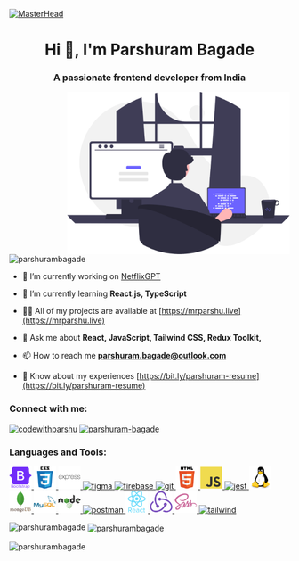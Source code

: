 [![MasterHead](https://github.com/parshurambagade/parshurambagade/blob/master/Colorful%20Shapes%20Header%20Banner.gif)](https://mrparshu.live/)

<h1 align="center">Hi 👋, I'm Parshuram Bagade</h1>
<h3 align="center">A passionate frontend developer from India</h3>
<img align="right" src="https://raw.githubusercontent.com/parshurambagade/parshurambagade/2f426722e7403acaf834a798cf74e986920ade55/undraw_programming_re_kg9v.svg" alt="animated developer"  width="400" />
<p align="left"> <img src="https://komarev.com/ghpvc/?username=parshurambagade&label=Profile%20views&color=0e75b6&style=flat" alt="parshurambagade" /> </p>


- 🔭 I’m currently working on [NetflixGPT](https://github.com/parshurambagade/netflix-gpt)

- 🌱 I’m currently learning **React.js, TypeScript**

- 👨‍💻 All of my projects are available at [https://mrparshu.live](https://mrparshu.live)

- 💬 Ask me about **React, JavaScript, Tailwind CSS, Redux Toolkit,**

- 📫 How to reach me **parshuram.bagade@outlook.com**

- 📄 Know about my experiences [https://bit.ly/parshuram-resume](https://bit.ly/parshuram-resume)

<h3 align="left">Connect with me:</h3>
<p align="left">
<a href="https://twitter.com/codewithparshu" target="blank"><img align="center" src="https://raw.githubusercontent.com/rahuldkjain/github-profile-readme-generator/master/src/images/icons/Social/twitter.svg" alt="codewithparshu" height="30" width="40" /></a>
<a href="https://linkedin.com/in/parshuram-bagade" target="blank"><img align="center" src="https://raw.githubusercontent.com/rahuldkjain/github-profile-readme-generator/master/src/images/icons/Social/linked-in-alt.svg" alt="parshuram-bagade" height="30" width="40" /></a>
</p>

<h3 align="left">Languages and Tools:</h3>
<p align="left"> <a href="https://getbootstrap.com" target="_blank" rel="noreferrer"> <img src="https://raw.githubusercontent.com/devicons/devicon/master/icons/bootstrap/bootstrap-plain-wordmark.svg" alt="bootstrap" width="40" height="40"/> </a> <a href="https://www.w3schools.com/css/" target="_blank" rel="noreferrer"> <img src="https://raw.githubusercontent.com/devicons/devicon/master/icons/css3/css3-original-wordmark.svg" alt="css3" width="40" height="40"/> </a> <a href="https://expressjs.com" target="_blank" rel="noreferrer"> <img src="https://raw.githubusercontent.com/devicons/devicon/master/icons/express/express-original-wordmark.svg" alt="express" width="40" height="40"/> </a> <a href="https://www.figma.com/" target="_blank" rel="noreferrer"> <img src="https://www.vectorlogo.zone/logos/figma/figma-icon.svg" alt="figma" width="40" height="40"/> </a> <a href="https://firebase.google.com/" target="_blank" rel="noreferrer"> <img src="https://www.vectorlogo.zone/logos/firebase/firebase-icon.svg" alt="firebase" width="40" height="40"/> </a> <a href="https://git-scm.com/" target="_blank" rel="noreferrer"> <img src="https://www.vectorlogo.zone/logos/git-scm/git-scm-icon.svg" alt="git" width="40" height="40"/> </a> <a href="https://www.w3.org/html/" target="_blank" rel="noreferrer"> <img src="https://raw.githubusercontent.com/devicons/devicon/master/icons/html5/html5-original-wordmark.svg" alt="html5" width="40" height="40"/> </a> <a href="https://developer.mozilla.org/en-US/docs/Web/JavaScript" target="_blank" rel="noreferrer"> <img src="https://raw.githubusercontent.com/devicons/devicon/master/icons/javascript/javascript-original.svg" alt="javascript" width="40" height="40"/> </a> <a href="https://jestjs.io" target="_blank" rel="noreferrer"> <img src="https://www.vectorlogo.zone/logos/jestjsio/jestjsio-icon.svg" alt="jest" width="40" height="40"/> </a> <a href="https://www.linux.org/" target="_blank" rel="noreferrer"> <img src="https://raw.githubusercontent.com/devicons/devicon/master/icons/linux/linux-original.svg" alt="linux" width="40" height="40"/> </a> <a href="https://www.mongodb.com/" target="_blank" rel="noreferrer"> <img src="https://raw.githubusercontent.com/devicons/devicon/master/icons/mongodb/mongodb-original-wordmark.svg" alt="mongodb" width="40" height="40"/> </a> <a href="https://www.mysql.com/" target="_blank" rel="noreferrer"> <img src="https://raw.githubusercontent.com/devicons/devicon/master/icons/mysql/mysql-original-wordmark.svg" alt="mysql" width="40" height="40"/> </a> <a href="https://nodejs.org" target="_blank" rel="noreferrer"> <img src="https://raw.githubusercontent.com/devicons/devicon/master/icons/nodejs/nodejs-original-wordmark.svg" alt="nodejs" width="40" height="40"/> </a> <a href="https://postman.com" target="_blank" rel="noreferrer"> <img src="https://www.vectorlogo.zone/logos/getpostman/getpostman-icon.svg" alt="postman" width="40" height="40"/> </a> <a href="https://reactjs.org/" target="_blank" rel="noreferrer"> <img src="https://raw.githubusercontent.com/devicons/devicon/master/icons/react/react-original-wordmark.svg" alt="react" width="40" height="40"/> </a> <a href="https://redux.js.org" target="_blank" rel="noreferrer"> <img src="https://raw.githubusercontent.com/devicons/devicon/master/icons/redux/redux-original.svg" alt="redux" width="40" height="40"/> </a> <a href="https://sass-lang.com" target="_blank" rel="noreferrer"> <img src="https://raw.githubusercontent.com/devicons/devicon/master/icons/sass/sass-original.svg" alt="sass" width="40" height="40"/> </a> <a href="https://tailwindcss.com/" target="_blank" rel="noreferrer"> <img src="https://www.vectorlogo.zone/logos/tailwindcss/tailwindcss-icon.svg" alt="tailwind" width="40" height="40"/> </a> </p>

<p><img align="left" src="https://github-readme-stats.vercel.app/api/top-langs?username=parshurambagade&show_icons=true&locale=en&layout=compact" alt="parshurambagade" /></p>

<p>&nbsp;<img align="center" src="https://github-readme-stats.vercel.app/api?username=parshurambagade&show_icons=true&locale=en" alt="parshurambagade" /></p>

<p><img align="center" src="https://github-readme-streak-stats.herokuapp.com/?user=parshurambagade&" alt="parshurambagade" /></p>
